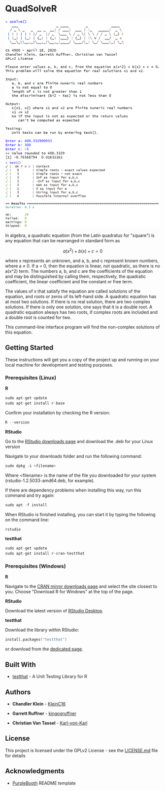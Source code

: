 # QuadSolveR

<img src="images/output.png" width="600">
<img src="images/tests.png" width="600">

In algebra, a quadratic equation (from the Latin quadratus for "square") is any equation that can be rearranged in standard form as

```math
a(x^2) + b(x) + c = 0
```

where x represents an unknown, and a, b, and c represent known numbers, where a ≠ 0. If a = 0, then the equation is linear, not quadratic, as there is no a(x^2) term. The numbers a, b, and c are the coefficients of the equation and may be distinguished by calling them, respectively, the quadratic coefficient, the linear coefficient and the constant or free term.

The values of x that satisfy the equation are called solutions of the equation, and roots or zeros of its left-hand side. A quadratic equation has at most two solutions. If there is no real solution, there are two complex solutions. If there is only one solution, one says that it is a double root. A quadratic equation always has two roots, if complex roots are included and a double root is counted for two.

This command-line interface program will find the non-complex solutions of this equation.

## Getting Started

These instructions will get you a copy of the project up and running on your local machine for development and testing purposes.

### Prerequisites (Linux)

**R**

```c
sudo apt-get update
sudo apt-get install r-base
```

Confirm your installation by checking the R version:

```c
R --version
```

**RStudio**

Go to the [RStudio downloads page](https://rstudio.com/products/rstudio/download/#download) and download the .deb for your Linux version

Navigate to your downloads folder and run the following command:

```c
sudo dpkg -i <filename>
```

Where \<filename\> is the name of the file you downloaded for your system (rstudio-1.2.5033-amd64.deb, for example).

If there are dependency problems when installing this way, run this command and try again:

```c
sudo apt -f install
```

When RStudio is finished installing, you can start it by typing the following on the command line:

```c
rstudio
```

**testthat**

```c
sudo apt-get update
sudo apt-get install r-cran-testthat
```

### Prerequisites (Windows)

**R**

Navigate to the [CRAN mirror downloads page](https://cran.r-project.org/mirrors.html) and select the site closest to you. Choose "Download R for Windows" at the top of the page.

**RStudio**

Download the latest version of [RStudio Desktop](https://rstudio.com/products/rstudio/download/#download).

**testthat**

Download the library within RStudio:

```c
install.packages("testthat")
```

 or download from the [dedicated page](https://cloud.r-project.org/web/packages/testthat/index.html).

<!-- ### Installing -->
<!-- A step by step series of examples that tell you how to get a development env running
Say what the step will be -->

<!-- Navigate to the project folder "quadraticsolve/"

```
cd quadraticsolve
```

And repeat

```
until finished
```

End with an example of getting some data out of the system or using it for a little demo -->

<!-- ## Running the tests

Explain how to run the automated tests for this system

### Break down into end to end tests

Explain what these tests test and why

```
Give an example
```

### And coding style tests

Explain what these tests test and why

```
Give an example
``` -->

## Built With

* [testthat](https://testthat.r-lib.org/) - A Unit Testing Library for R

## Authors

* **Chandler Klein** - [KleinC16](https://github.com/kleinc16)

* **Garrett Ruffner** - [kingogruffner](https://github.com/kingogruffner)

* **Christian Van Tassel** - [Karl-von-Karl](https://github.com/karl-von-karl)

## License

This project is licensed under the GPLv2 License - see the [LICENSE.md](LICENSE.md) file for details

## Acknowledgments

* [PurpleBooth](https://github.com/PurpleBooth) README template
